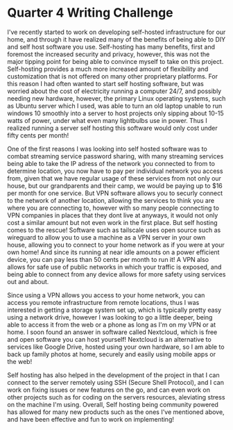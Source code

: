 # Quarter 4 Writing Challenge

I've recently started to work on developing self-hosted infrastructure for our home, and through it have realized many of the benefits of being able to DIY and self host software you use. Self-hosting has many benefits, first and foremost the increased security and privacy, however, this was not the major tipping point for being able to convince myself to take on this project. Self-hosting provides a much more increased amount of flexibility and customization that is not offered on many other proprietary platforms. For this reason I had often wanted to start self hosting software, but was worried about the cost of electricity running a computer 24/7, and possibly needing new hardware, however, the primary Linux operating systems, such as Ubuntu server which I used, was able to turn an old laptop unable to run windows 10 smoothly into a server to host projects only sipping about 10-15 watts of power, under what even many lightbulbs use in power. Thus I realized running a server self hosting this software would only cost under fifty cents per month!

One of the first reasons I was looking into self hosted software was to combat streaming service password sharing, with many streaming services being able to take the IP adress of the network you connected to from to determine location, you now have to pay per individual network you access from, given that we have regular usage of these services from not only our house, but our grandparents and their camp, we would be paying up to $16 per month for one service. But VPN software allows you to securly connect to the network of another location, allowing the services to think you are where you are connecting to, however with so many people connecting to VPN companies in places that they dont live at anyways, it would not only cost a similar amount but not even work in the first place. But self hosting comes to the rescue! Software such as tailscale uses open source such as wireguard to allow you to use a machine as a VPN server in your own house, allowing you to connect to your home network as if you were at your own home! And since its running at near idle amounts on a power efficient device, you can pay less than 50 cents per month to run it! A VPN also allows for safe use of public networks in which your traffic is exposed, and being able to connect from any device allows for more safety using services out and about.

Since using a VPN allows you access to your home network, you can access you remote infrastructure from remote locations, thus I was interested in getting a storage system set up, which is typically pretty easy using a network drive, however I was looking to go a little deeper, being able to access it from the web or a phone as long as I'm on my VPN or at home. I soon found an answer in software called Nextcloud, which is free and open software you can host yourself! Nextcloud is an alternative to services like Google Drive, hosted using your own hardware, so I am able to back up family photos at home, securely and easily using mobile apps or the web!

Self hosting has also helped in the development of the project in that I can connect to the server remotely using SSH (Secure Shell Protocol), and I can work on fixing issues or new features on the go, and can even work on other projects such as for coding on the servers resources, aleviating stress on the machine I'm using. Overall, Self hosting being community powered has allowed for many new products such as the ones I've mentioned above, and have been effective and fun to work on implementing!
